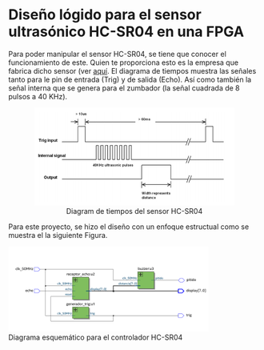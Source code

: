 # Diseño lógido para el sensor ultrasónico HC-SR04 en una FPGA
Para poder manipular el sensor HC-SR04, se tiene que conocer el funcionamiento de este. Quien te proporciona esto es la empresa que fabrica dicho sensor (ver [aquí](https://cdn.sparkfun.com/datasheets/Sensors/Proximity/HCSR04.pdf). El diagrama de tiempos muestra las señales tanto para le pin de entrada (Trig) y de salida (Echo). Así como también la señal interna que se genera para el zumbador (la señal cuadrada de 8 pulsos a 40 KHz).
<p align="center">
  <img src="timing_diagram.png" alt="timing_diagram" width="400"/><br>
  Diagram de tiempos del sensor HC-SR04
</p>


Para este proyecto, se hizo el diseño con un enfoque estructual como se muestra el la siguiente Figura. 
<p>
  <img src="block_diagram_hcsr04.png" alt="Block Diagram" width="400"/> <br>
  Diagrama esquemático para el controlador HC-SR04
</p>
